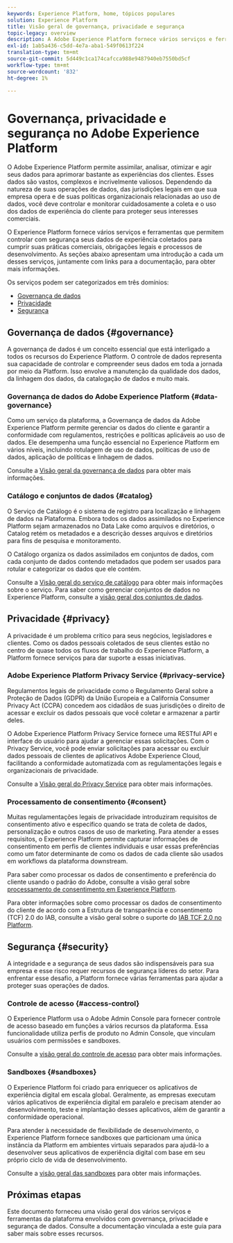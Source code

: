 ```yaml
---
keywords: Experience Platform, home, tópicos populares
solution: Experience Platform
title: Visão geral de governança, privacidade e segurança
topic-legacy: overview
description: A Adobe Experience Platform fornece vários serviços e ferramentas que permitem controlar com segurança seus dados de experiência coletados para cumprir suas práticas comerciais, obrigações legais e processo de desenvolvimento.
exl-id: 1ab5a436-c5dd-4e7a-aba1-549f0613f224
translation-type: tm+mt
source-git-commit: 5d449c1ca174cafcca988e9487940eb7550bd5cf
workflow-type: tm+mt
source-wordcount: '832'
ht-degree: 1%

---
```


# Governança, privacidade e segurança no Adobe Experience Platform

O Adobe Experience Platform permite assimilar, analisar, otimizar e agir seus dados para aprimorar bastante as experiências dos clientes. Esses dados são vastos, complexos e incrivelmente valiosos. Dependendo da natureza de suas operações de dados, das jurisdições legais em que sua empresa opera e de suas políticas organizacionais relacionadas ao uso de dados, você deve controlar e monitorar cuidadosamente a coleta e o uso dos dados de experiência do cliente para proteger seus interesses comerciais.

O Experience Platform fornece vários serviços e ferramentas que permitem controlar com segurança seus dados de experiência coletados para cumprir suas práticas comerciais, obrigações legais e processos de desenvolvimento. As seções abaixo apresentam uma introdução a cada um desses serviços, juntamente com links para a documentação, para obter mais informações.

Os serviços podem ser categorizados em três domínios:

* [Governança de dados](#governance)
* [Privacidade](#privacy)
* [Segurança](#security)

## Governança de dados {#governance}

A governança de dados é um conceito essencial que está interligado a todos os recursos do Experience Platform. O controle de dados representa sua capacidade de controlar e compreender seus dados em toda a jornada por meio da Platform. Isso envolve a manutenção da qualidade dos dados, da linhagem dos dados, da catalogação de dados e muito mais.

### Governança de dados do Adobe Experience Platform {#data-governance}

Como um serviço da plataforma, a Governança de dados da Adobe Experience Platform permite gerenciar os dados do cliente e garantir a conformidade com regulamentos, restrições e políticas aplicáveis ao uso de dados. Ele desempenha uma função essencial no Experience Platform em vários níveis, incluindo rotulagem de uso de dados, políticas de uso de dados, aplicação de políticas e linhagem de dados.

Consulte a [Visão geral da governança de dados](../../data-governance/home.md) para obter mais informações.

### Catálogo e conjuntos de dados {#catalog}

O Serviço de Catálogo é o sistema de registro para localização e linhagem de dados na Plataforma. Embora todos os dados assimilados no Experience Platform sejam armazenados no Data Lake como arquivos e diretórios, o Catalog retém os metadados e a descrição desses arquivos e diretórios para fins de pesquisa e monitoramento.

O Catálogo organiza os dados assimilados em conjuntos de dados, com cada conjunto de dados contendo metadados que podem ser usados para rotular e categorizar os dados que ele contém.

Consulte a [Visão geral do serviço de catálogo](../../catalog/home.md) para obter mais informações sobre o serviço. Para saber como gerenciar conjuntos de dados no Experience Platform, consulte a [visão geral dos conjuntos de dados](../../catalog/datasets/overview.md).

## Privacidade {#privacy}

A privacidade é um problema crítico para seus negócios, legisladores e clientes. Como os dados pessoais coletados de seus clientes estão no centro de quase todos os fluxos de trabalho do Experience Platform, a Platform fornece serviços para dar suporte a essas iniciativas.

### Adobe Experience Platform Privacy Service {#privacy-service}

Regulamentos legais de privacidade como o Regulamento Geral sobre a Proteção de Dados (GDPR) da União Europeia e a California Consumer Privacy Act (CCPA) concedem aos cidadãos de suas jurisdições o direito de acessar e excluir os dados pessoais que você coletar e armazenar a partir deles.

O Adobe Experience Platform Privacy Service fornece uma RESTful API e interface do usuário para ajudar a gerenciar essas solicitações. Com o Privacy Service, você pode enviar solicitações para acessar ou excluir dados pessoais de clientes de aplicativos Adobe Experience Cloud, facilitando a conformidade automatizada com as regulamentações legais e organizacionais de privacidade.

Consulte a [Visão geral do Privacy Service](../../privacy-service/home.md) para obter mais informações.

### Processamento de consentimento {#consent}

Muitas regulamentações legais de privacidade introduziram requisitos de consentimento ativo e específico quando se trata de coleta de dados, personalização e outros casos de uso de marketing. Para atender a esses requisitos, o Experience Platform permite capturar informações de consentimento em perfis de clientes individuais e usar essas preferências como um fator determinante de como os dados de cada cliente são usados em workflows da plataforma downstream.

Para saber como processar os dados de consentimento e preferência do cliente usando o padrão do Adobe, consulte a visão geral sobre [processamento de consentimento em Experience Platform](./consent/adobe/overview.md).

Para obter informações sobre como processar os dados de consentimento do cliente de acordo com a Estrutura de transparência e consentimento (TCF) 2.0 do IAB, consulte a visão geral sobre o suporte do [IAB TCF 2.0 no Platform](./consent/iab/overview.md).

## Segurança {#security}

A integridade e a segurança de seus dados são indispensáveis para sua empresa e esse risco requer recursos de segurança líderes do setor. Para enfrentar esse desafio, a Platform fornece várias ferramentas para ajudar a proteger suas operações de dados.

### Controle de acesso {#access-control}

O Experience Platform usa o Adobe Admin Console para fornecer controle de acesso baseado em funções a vários recursos da plataforma. Essa funcionalidade utiliza perfis de produto no Admin Console, que vinculam usuários com permissões e sandboxes.

Consulte a [visão geral do controle de acesso](../../access-control/home.md) para obter mais informações.

### Sandboxes {#sandboxes}

O Experience Platform foi criado para enriquecer os aplicativos de experiência digital em escala global. Geralmente, as empresas executam vários aplicativos de experiência digital em paralelo e precisam atender ao desenvolvimento, teste e implantação desses aplicativos, além de garantir a conformidade operacional.

Para atender à necessidade de flexibilidade de desenvolvimento, o Experience Platform fornece sandboxes que particionam uma única instância da Platform em ambientes virtuais separados para ajudá-lo a desenvolver seus aplicativos de experiência digital com base em seu próprio ciclo de vida de desenvolvimento.

Consulte a [visão geral das sandboxes](../../sandboxes/home.md) para obter mais informações.

## Próximas etapas

Este documento forneceu uma visão geral dos vários serviços e ferramentas da plataforma envolvidos com governança, privacidade e segurança de dados. Consulte a documentação vinculada a este guia para saber mais sobre esses recursos.
